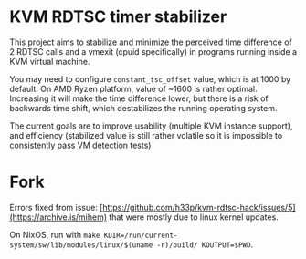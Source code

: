 # KVM RDTSC timer stabilizer

This project aims to stabilize and minimize the perceived time difference of 2 RDTSC calls and a vmexit (cpuid specifically) in programs running inside a KVM virtual machine.

You may need to configure `constant_tsc_offset` value, which is at 1000 by default. On AMD Ryzen platform, value of ~1600 is rather optimal. Increasing it will make the time difference lower, but there is a risk of backwards time shift, which destabilizes the running operating system.

The current goals are to improve usability (multiple KVM instance support), and efficiency (stabilized value is still rather volatile so it is impossible to consistently pass VM detection tests)

# Fork
Errors fixed from issue: [https://github.com/h33p/kvm-rdtsc-hack/issues/5](https://archive.is/mihem) that were mostly due to linux kernel updates.

On NixOS, run with `make KDIR=/run/current-system/sw/lib/modules/linux/$(uname -r)/build/ KOUTPUT=$PWD`.
